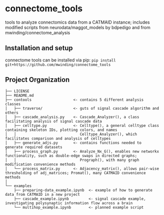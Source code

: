 connectome_tools
==============================
tools to analyze connectomics data from a CATMAID instance; includes modified scripts from neurodata/maggot_models by bdpedigo and from mwinding/connectome_analysis  

Installation and setup
--------
connectome tools can be installed via pip:
``pip install git+https://github.com/mwinding/connectome_tools``

Project Organization
------------
```
├── LICENSE
├── README.md
├── contools                   <- contains 5 different analysis classes
│   ├── traverse/              <- guts of signal cascade algorithm and others
│   ├── cascade_analysis.py    <- Cascade_Analyzer(), a class facilitating analysis of signal cascade data
│   ├── celltype.py            <- Celltype(), a general celltype class containing skeleton IDs, plotting colors, and names
│   │                             Celltype_Analyzer(), which facilitates comparison and analysis of celltypes
│   ├── generate_adjs.py       <- contains functions needed to generate required datasets
│   ├── process_graph.py       <- Analyze_Nx_G(), enables new networkx functionality, such as double-edge swaps in directed graphs; 
│   │                             Prograph(), with many graph modification convenience methods
│   └── process_matrix.py      <- Adjacency_matrix(), allows pair-wise thresholding of adj_matrices; Promat(), many CATMAID convenience methods
│
└── examples
    ├── preparing-data_example.ipynb  <- example of how to generate data from CATMAID in a new project
    ├── cascade_example.ipynb         <- signal cascade example, investigating polysynaptic information flow across a brain
    └── multihop_example.ipynb        <- planned example script

```
